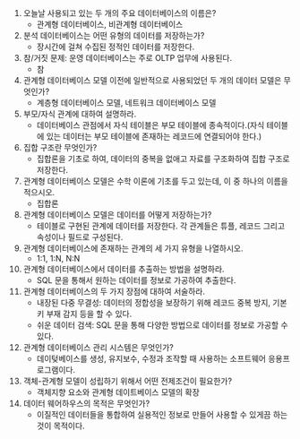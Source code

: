 1. 오늘날 사용되고 있는 두 개의 주요 데이터베이스의 이름은?
   * 관계형 데이터베이스, 비관계형 데이터베이스
2. 분석 데이터베이스는 어떤 유형의 데이터를 저장하는가?
   * 장시간에 걸쳐 수집된 정적인 데이터를 저장한다. 
3. 참/거짓 문제: 운영 데이터베이스는 주로 OLTP 업무에 사용된다.
   * 참
4. 관계형 데이터베이스 모델 이전에 일반적으로 사용되었던 두 개의 데이터 모델은 무엇인가?
   * 계층형 데이터베이스 모델, 네트워크 데이터베이스 모델
5. 부모/자식 관계에 대하여 설명하라.
   * 데이터베이스 관점에서 자식 테이블은 부모 테이블에 종속적이다.(자식 테이블에 있는 데이터는 부모 테이블에 존재하는 레코드에 연결되어야 한다.)
6. 집합 구조란 무엇인가?
   * 집합론을 기초로 하여, 데이터의 중복을 없애고 자료를 구조화하여 집합 구조로 저장한다.
7. 관계형 데이터베이스 모델은 수학 이론에 기초를 두고 있는데, 이 중 하나의 이름을 적으시오.
   * 집합론
8. 관계형 데이터베이스 모델은 데이터를 어떻게 저장하는가?
   * 테이블로 구현된 관계에 데이터를 저장한다. 각 관계들은 튜플, 레코드 그리고 속성이나 필드로 구성된다.
9. 관계형 데이터베이스에 존재하는 관계의 세 가지 유형을 나열하시오.
   * 1:1, 1:N, N:N
10. 관계형 데이터베이스에서 데이터를 추출하는 방법을 설명하라.
    * SQL 문을 통해서 원하는 데이터를 정보로 가공하여 추출한다.
11. 관계형 데이터베이스의 두 가지 장점에 대하여 서술하라.
    * 내장된 다중 무결성: 데이터의 정합성을 보장하기 위해 레코드 중복 방지, 기본키 부재 감지 등을 할 수 있다.
    * 쉬운 데이터 검색: SQL 문을 통해 다양한 방법으로 데이터를 정보로 가공할 수 있다.
12. 관계형 데이터베이스 관리 시스템은 무엇인가?
    * 데이텆베이스를 생성, 유지보수, 수정과 조작할 때 사용하는 소프트웨어 응용프로그램이다.
13. 객체-관계형 모델이 성립하기 위해서 어떤 전제조건이 필요한가?
    * 객체지향 요소와 관계형 데이트베이스 모델의 확장
14. 데이터 웨어하우스의 목적은 무엇인가?
    * 이질적인 데이터들을 통합하여 실용적인 정보로 만들어 사용할 수 있게끔 하는 것이 목적이다.